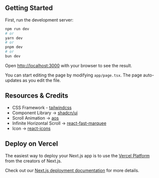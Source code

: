 ## Getting Started

First, run the development server:

```bash
npm run dev
# or
yarn dev
# or
pnpm dev
# or
bun dev
```

Open [http://localhost:3000](http://localhost:3000) with your browser to see the result.

You can start editing the page by modifying `app/page.tsx`. The page auto-updates as you edit the file.

## Resources & Credits

- CSS Framework - [tailwindcss](https://tailwindcss.com)
- Component Library -> [shadcn/ui](https://ui.shadcn.com)
- Scroll Animation -> [aos](https://www.npmjs.com/package/aos)
- Infinite Horizontal Scroll -> [react-fast-marquee](https://www.npmjs.com/package/react-fast-marquee)
- Icon -> [react-icons](https://react-icons.github.io/react-icons)

## Deploy on Vercel

The easiest way to deploy your Next.js app is to use the [Vercel Platform](https://vercel.com/new?utm_medium=default-template&filter=next.js&utm_source=create-next-app&utm_campaign=create-next-app-readme) from the creators of Next.js.

Check out our [Next.js deployment documentation](https://nextjs.org/docs/app/building-your-application/deploying) for more details.
